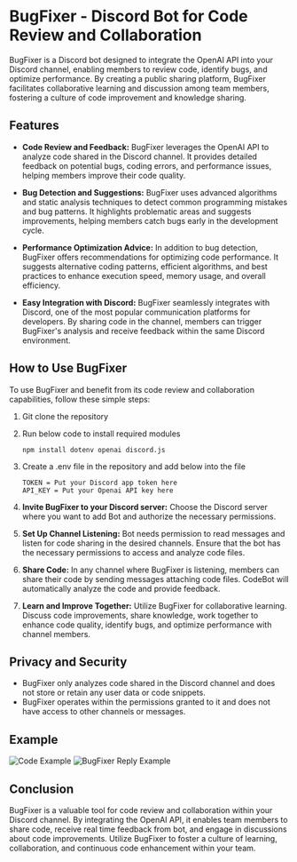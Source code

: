 # BugFixer - Discord Bot for Code Review and Collaboration

<p>BugFixer is a Discord bot designed to integrate the OpenAI API into your Discord channel, enabling members to review code, identify bugs, and optimize performance. By creating a public sharing platform, BugFixer facilitates collaborative learning and discussion among team members, fostering a culture of code improvement and knowledge sharing.</p>

## Features

- **Code Review and Feedback:** BugFixer leverages the OpenAI API to analyze code shared in the Discord channel. It provides detailed feedback on potential bugs, coding errors, and performance issues, helping members improve their code quality.

- **Bug Detection and Suggestions:** BugFixer uses advanced algorithms and static analysis techniques to detect common programming mistakes and bug patterns. It highlights problematic areas and suggests improvements, helping members catch bugs early in the development cycle.

- **Performance Optimization Advice:** In addition to bug detection, BugFixer offers recommendations for optimizing code performance. It suggests alternative coding patterns, efficient algorithms, and best practices to enhance execution speed, memory usage, and overall efficiency.

- **Easy Integration with Discord:** BugFixer seamlessly integrates with Discord, one of the most popular communication platforms for developers. By sharing code in the channel, members can trigger BugFixer's analysis and receive feedback within the same Discord environment.

## How to Use BugFixer

<p>To use BugFixer and benefit from its code review and collaboration capabilities, follow these simple steps:</p>

1. Git clone the repository

2. Run below code to install required modules

   ```
   npm install dotenv openai discord.js
   ```

3. Create a .env file in the repository and add below into the file

   ```
   TOKEN = Put your Discord app token here
   API_KEY = Put your Openai API key here
   ```

4. **Invite BugFixer to your Discord server:** Choose the Discord server where you want to add Bot and authorize the necessary permissions.

5. **Set Up Channel Listening:** Bot needs permission to read messages and listen for code sharing in the desired channels. Ensure that the bot has the necessary permissions to access and analyze code files.

6. **Share Code:** In any channel where BugFixer is listening, members can share their code by sending messages attaching code files. CodeBot will automatically analyze the code and provide feedback.

7. **Learn and Improve Together:** Utilize BugFixer for collaborative learning. Discuss code improvements, share knowledge, work together to enhance code quality, identify bugs, and optimize performance with channel members.

## Privacy and Security

- BugFixer only analyzes code shared in the Discord channel and does not store or retain any user data or code snippets.
- BugFixer operates within the permissions granted to it and does not have access to other channels or messages.

## Example

![Code Example](https://i.ibb.co/N9dHg7f/Screenshot-2023-05-31-at-11-41-15-AM.png)
![BugFixer Reply Example](https://i.ibb.co/fpDvpqR/Screenshot-2023-05-31-at-11-44-49-AM.png)

## Conclusion

<p>BugFixer is a valuable tool for code review and collaboration within your Discord channel. By integrating the OpenAI API, it enables team members to share code, receive real time feedback from bot, and engage in discussions about code improvements. Utilize BugFixer to foster a culture of learning, collaboration, and continuous code enhancement within your team.</p>
